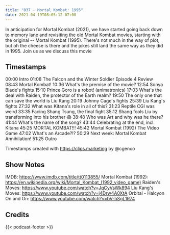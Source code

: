 ```yaml
---
title: "037 - Mortal Kombat: 1995"
date: 2021-04-19T08:05:12-07:00
---
```

In anticipation for Mortal Kombat (2021), we have started going back down to memory lane and revisiting the old Mortal Kombat movies, starting with the original -- Mortal Kombat (1995). There's not much in the way of plot, but oh the cheese is there and the jokes still land the same way as they did in 1995. Join us as we discuss this movie 

## Timestamps
00:00 Intro
01:08 The Falcon and the Winter Soldier Episode 4 Review
08:43 Mortal Kombat!
10:36 What's the premise of the movie?
12:54 Sonya Blade's fights
15:10 Prince Goro is a robot! (animatronics)
17:03 What's the deal with Raiden, the protector of the Earth realm?
19:50 The only one that can save the world is Liu Kang
20:19 Johnny Cage's fights
25:39 Liu Kang's fights
27:32 What was Kitana's role in all of this?
31:23 Reptile CGI was weird
33:35 Facing Shang Tsung, the final fight
35:12 Shang fools Liu by transforming into his brother 😱
38:48 Who was Art and why was he there?
41:44 What's the name of the song?
43:44 Celebrating at the end, incl. Kitana
45:25 MORTAL KOMBAT!!!
45:42 Mortal Kombat (1992) The Video Game
47:02 What's an Arcade?!?
50:29 Next week: Mortal Kombat Annihilation!
51:25 Outro

Timestamps created with https://clips.marketing by @cgenco

## Show Notes
IMDB: https://www.imdb.com/title/tt0113855/
Mortal Kombat (1992): https://en.wikipedia.org/wiki/Mortal_Kombat_(1992_video_game)
Raiden's Moves: https://www.youtube.com/watch?v=JqCyVsWk894
Liu Kang's Moves: https://www.youtube.com/watch?v=j4Drw4A0XtA
Orbital - Halcyon On and On: https://www.youtube.com/watch?v=bV-hSgL1R74

## Credits
{{< podcast-footer >}}

